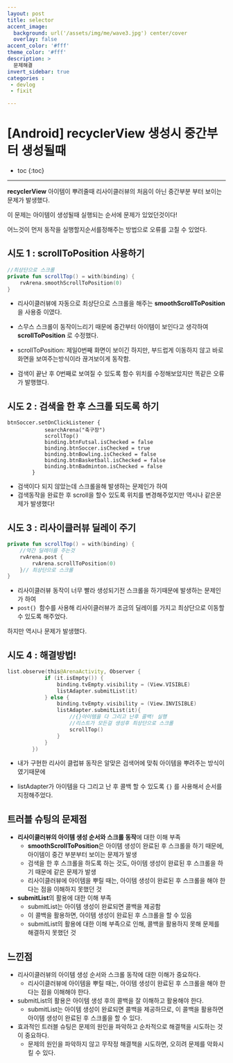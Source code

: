 ```yaml
---
layout: post
title: selector 
accent_image: 
  background: url('/assets/img/me/wave3.jpg') center/cover
  overlay: false
accent_color: '#fff'
theme_color: '#fff'
description: >
  문제해결
invert_sidebar: true
categories :
 - devlog	
 - fixit

---
```


# [Android] recyclerView 생성시 중간부터 생성될때

* toc
{:toc}
---

**recyclerView** 아이템이 뿌려줄때 리사이클러뷰의 처음이 아닌 중간부분 부터 보이는 문제가 발생했다.

이 문제는 아이템이 생성될때 실행되는 순서에 문제가 있었던것이다! 

어느것이 먼저 동작을 실행할지순서를정해주는 방법으로 오류를 고칠 수 있었다.

## 시도 1 : scrollToPosition 사용하기

```kotlin
//최상단으로 스크롤
private fun scrollTop() = with(binding) {
    rvArena.smoothScrollToPosition(0)
}
```

* 리사이클러뷰에 자동으로 최상단으로 스크롤을 해주는 **smoothScrollToPosition**을 사용중 이였다.

* 스무스 스크롤이 동작이느리기 때문에 중간부터 아이템이 보인다고 생각하여 **scrollToPosition** 로 수정했다.
* scrollToPosition: 제일0번째 화면이 보이긴 하지만, 부드럽게 이동하지 않고 바로 화면을 보여주는방식이라 끊겨보이게 동작함.
* 검색이 끝난 후 0번째로 보여질 수 있도록 함수 위치를 수정해보았지만 똑같은 오류가 발행했다.



## 시도 2 : 검색을 한 후 스크롤 되도록 하기

```
btnSoccer.setOnClickListener {
            searchArena("축구장")
            scrollTop()
            binding.btnFutsal.isChecked = false
            binding.btnSoccer.isChecked = true
            binding.btnBowling.isChecked = false
            binding.btnBasketball.isChecked = false
            binding.btnBadminton.isChecked = false
        }
```

* 검색이다 되지 않았는데 스크롤을해 발생하는 문제인가 하여 
* 검색동작을 완료한 후 scroll을 할수 있도록 위치를 변경해주었지만 역시나 같은문제가 발생했다!



## 시도 3 : 리사이클러뷰 딜레이 주기

```kotlin
private fun scrollTop() = with(binding) {
    //약간 딜레이를 주는것
    rvArena.post {
        rvArena.scrollToPosition(0)
    }// 최상단으로 스크롤
}
```

* 리사이클러뷰 동작이 너무 빨라 생성되기전 스크롤을 하기때문에 발생하는 문제인가 하여
*  `post{} `함수를 사용해 리사이클러뷰가 조금의 딜레이를 가지고 최상단으로 이동할 수 있도록 해주었다.

하지만 역시나 문제가 발생했다.



## 시도 4 : 해결방법! 

```kotlin
list.observe(this@ArenaActivity, Observer {
            if (it.isEmpty()) {
                binding.tvEmpty.visibility = (View.VISIBLE)
                listAdapter.submitList(it)
            } else {
                binding.tvEmpty.visibility = (View.INVISIBLE)
                listAdapter.submitList(it){
                    //{}아이템을 다 그리고 난후 콜백! 실행
                    //리스트가 모든걸 생성후 최상단으로 스크롤
                    scrollTop()
                }
            }
        })
```

* 내가 구현한 리사이 클럽뷰 동작은 알맞은 검색어에 맞춰 아이템을 뿌려주는 방식이 였기때문에 

*  listAdapter가 아이템을 다 그리고 난 후 콜백 할 수 있도록 `{}` 를 사용해서 순서를 지정해주었다.

  

## **트러블 슈팅의 문제점**

- **리사이클러뷰의 아이템 생성 순서와 스크롤 동작**에 대한 이해 부족
  - **smoothScrollToPosition**은 아이템 생성이 완료된 후 스크롤을 하기 때문에, 아이템이 중간 부분부터 보이는 문제가 발생
  - 검색을 한 후 스크롤을 하도록 하는 것도, 아이템 생성이 완료된 후 스크롤을 하기 때문에 같은 문제가 발생
  - 리사이클러뷰에 아이템을 뿌릴 때는, 아이템 생성이 완료된 후 스크롤을 해야 한다는 점을 이해하지 못했던 것
- **submitList**의 활용에 대한 이해 부족
  - submitList는 아이템 생성이 완료되면 콜백을 제공함
  - 이 콜백을 활용하면, 아이템 생성이 완료된 후 스크롤을 할 수 있음
  - submitList의 활용에 대한 이해 부족으로 인해, 콜백을 활용하지 못해 문제를 해결하지 못했던 것

## **느낀점**

- 리사이클러뷰의 아이템 생성 순서와 스크롤 동작에 대한 이해가 중요하다.
  - 리사이클러뷰에 아이템을 뿌릴 때는, 아이템 생성이 완료된 후 스크롤을 해야 한다는 점을 이해해야 한다.
- submitList의 활용은 아이템 생성 후의 콜백을 잘 이해하고 활용해야 한다.
  - submitList는 아이템 생성이 완료되면 콜백을 제공하므로, 이 콜백을 활용하면 아이템 생성이 완료된 후 스크롤을 할 수 있다.
- 효과적인 트러블 슈팅은 문제의 원인을 파악하고 순차적으로 해결책을 시도하는 것이 중요하다.
  - 문제의 원인을 파악하지 않고 무작정 해결책을 시도하면, 오히려 문제를 악화시킬 수 있다.